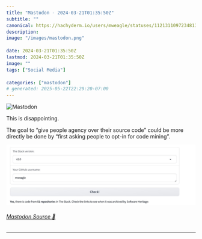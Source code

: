 ```yaml
---
title: "Mastodon - 2024-03-21T01:35:50Z"
subtitle: ""
canonical: https://hachyderm.io/users/mweagle/statuses/112131109723481399
description:
image: "/images/mastodon.png"

date: 2024-03-21T01:35:50Z
lastmod: 2024-03-21T01:35:50Z
image: ""
tags: ["Social Media"]

categories: ["mastodon"]
# generated: 2025-05-22T22:29:20-07:00
---
```

![Mastodon](/images/mastodon.png)

<p>This is disappointing. </p><p>The goal to “give people agency over their source code” could be more directly be done by “first asking people to opt-in for code mining”.</p>

![Report from the hugging face in—the-stack report stating they have mined 51 of my Github repos for training data.](bfa9edc11f8d7cfb.jpeg)

###### [Mastodon Source 🐘](https://hachyderm.io/@mweagle/112131109723481399)

___
